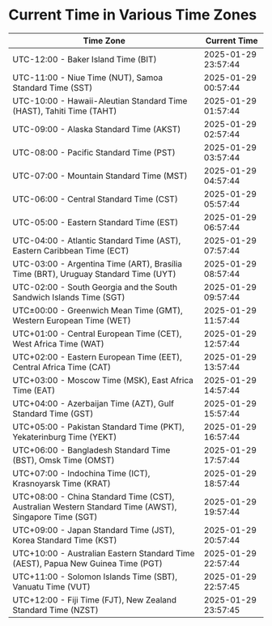 # Current Time in Various Time Zones

| Time Zone | Current Time |
|-----------|--------------|
| UTC-12:00 - Baker Island Time (BIT) | 2025-01-29 23:57:44 |
| UTC-11:00 - Niue Time (NUT), Samoa Standard Time (SST) | 2025-01-29 00:57:44 |
| UTC-10:00 - Hawaii-Aleutian Standard Time (HAST), Tahiti Time (TAHT) | 2025-01-29 01:57:44 |
| UTC-09:00 - Alaska Standard Time (AKST) | 2025-01-29 02:57:44 |
| UTC-08:00 - Pacific Standard Time (PST) | 2025-01-29 03:57:44 |
| UTC-07:00 - Mountain Standard Time (MST) | 2025-01-29 04:57:44 |
| UTC-06:00 - Central Standard Time (CST) | 2025-01-29 05:57:44 |
| UTC-05:00 - Eastern Standard Time (EST) | 2025-01-29 06:57:44 |
| UTC-04:00 - Atlantic Standard Time (AST), Eastern Caribbean Time (ECT) | 2025-01-29 07:57:44 |
| UTC-03:00 - Argentina Time (ART), Brasília Time (BRT), Uruguay Standard Time (UYT) | 2025-01-29 08:57:44 |
| UTC-02:00 - South Georgia and the South Sandwich Islands Time (SGT) | 2025-01-29 09:57:44 |
| UTC±00:00 - Greenwich Mean Time (GMT), Western European Time (WET) | 2025-01-29 11:57:44 |
| UTC+01:00 - Central European Time (CET), West Africa Time (WAT) | 2025-01-29 12:57:44 |
| UTC+02:00 - Eastern European Time (EET), Central Africa Time (CAT) | 2025-01-29 13:57:44 |
| UTC+03:00 - Moscow Time (MSK), East Africa Time (EAT) | 2025-01-29 14:57:44 |
| UTC+04:00 - Azerbaijan Time (AZT), Gulf Standard Time (GST) | 2025-01-29 15:57:44 |
| UTC+05:00 - Pakistan Standard Time (PKT), Yekaterinburg Time (YEKT) | 2025-01-29 16:57:44 |
| UTC+06:00 - Bangladesh Standard Time (BST), Omsk Time (OMST) | 2025-01-29 17:57:44 |
| UTC+07:00 - Indochina Time (ICT), Krasnoyarsk Time (KRAT) | 2025-01-29 18:57:44 |
| UTC+08:00 - China Standard Time (CST), Australian Western Standard Time (AWST), Singapore Time (SGT) | 2025-01-29 19:57:44 |
| UTC+09:00 - Japan Standard Time (JST), Korea Standard Time (KST) | 2025-01-29 20:57:44 |
| UTC+10:00 - Australian Eastern Standard Time (AEST), Papua New Guinea Time (PGT) | 2025-01-29 22:57:44 |
| UTC+11:00 - Solomon Islands Time (SBT), Vanuatu Time (VUT) | 2025-01-29 22:57:45 |
| UTC+12:00 - Fiji Time (FJT), New Zealand Standard Time (NZST) | 2025-01-29 23:57:45 |
